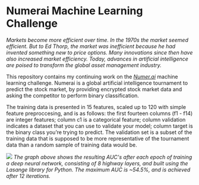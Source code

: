 # Numerai Machine Learning Challenge

<i>Markets become more efficient over time. In the 1970s the market seemed efficient. But to Ed Thorp, the market was inefficient because he had invented something new to price options. Many innovations since then have also increased market efficiency. Today, advances in artificial intelligence are poised to transform the global asset management industry.</i>

This repository contains my continuing work on the <i><a href="http://numer.ai/">Numer.ai</a></i> machine learning challenge. Numerai is a global artificial intelligence tournament to predict the stock market, by providing encrypted stock market data and asking the competitor to perform binary classification. 


The training data is presented in 15 features, scaled up to 120 with simple feature preproccesing, and is as follows: the first fourteen columns (f1 - f14) are integer features; column c1 is a categorical feature; column validation indicates a dataset that you can use to validate your model; column target is the binary class you’re trying to predict. The validation set is a subset of the training data that is supposed to be more representative of the tournament data than a random sample of training data would be.



<img src="http://i.imgur.com/TWjwvGb.png" />
<i>The graph above shows the resulting AUC's after each epoch of training a deep neural network, consisting of 8 highway layers, and built using the Lasange library for Python. The maximum AUC is ~54.5%, and is achieved after 12 iterations.</i>
